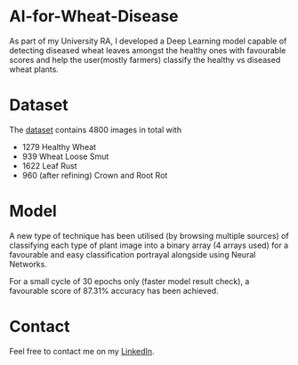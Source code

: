 # AI-for-Wheat-Disease
As part of my University RA, I developed a Deep Learning model capable of detecting diseased wheat leaves amongst the healthy ones with favourable scores and help the user(mostly farmers) classify the healthy vs diseased wheat plants.

# Dataset
The [dataset](https://drive.google.com/drive/folders/1OHKtwD1UrdmhqxrpQEeF_X_pqKotxRGD) contains 4800 images in total with
- 1279 Healthy Wheat
- 939 Wheat Loose Smut
- 1622 Leaf Rust
- 960 (after refining) Crown and Root Rot

# Model
A new type of technique has been utilised (by browsing multiple sources) of classifying each type of plant image into a binary array (4 arrays used) for a favourable and easy classification portrayal alongside using Neural Networks.

For a small cycle of 30 epochs only (faster model result check), a favourable score of 87.31% accuracy has been achieved.

# Contact
Feel free to contact me on my [LinkedIn](https://www.linkedin.com/in/roshan-naidu-aka-adonis).
